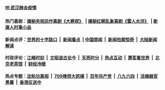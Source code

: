 #### [❗️❗️❗️ 武汉肺炎疫情](http://167.172.214.107:10000/videos/corona/) 

#### 热门喜剧：[揭秘央视运作喜剧《大裤衩》](http://167.172.214.107:10000/videos/res/big-shorts/) &nbsp;|&nbsp;[揭秘红朝乱象喜剧《雷人水浒》](http://167.172.214.107:10000/videos/res/OutlawsOfMarsh/) &nbsp;|&nbsp;[新唐人时事小品](http://167.172.214.107:10000/videos/res/comedy/)

#### 新闻点评：[世界的十字路口](http://167.172.214.107/tanghao/) &nbsp;|&nbsp; [新闻看点](http://167.172.214.107/news-insight/) &nbsp;|&nbsp;[中国禁闻](http://167.172.214.107/ntdtv-news/) &nbsp;|&nbsp; [新闻拍案惊奇](http://167.172.214.107/dayu/) &nbsp;|&nbsp; [大陆新闻解读](http://167.172.214.107/ntdtv-comedy/)

#### 时政评论：[江峰时刻](http://167.172.214.107/today-in-history/) &nbsp;|&nbsp; [文昭谈古论今](http://167.172.214.107/wenzhao/) &nbsp;|&nbsp; [天亮时分](http://167.172.214.107/tianliang/) &nbsp;|&nbsp; [热点互动](http://167.172.214.107/ntdtv-rdhd/) &nbsp;|&nbsp; [萧茗看世界](http://167.172.214.107/simonegao/) &nbsp;|&nbsp; [北京老茶馆](http://167.172.214.107/teahouse/)  &nbsp;|&nbsp; [财经冷眼](http://167.172.214.107/finance/)  

#### 热点专题：[法轮功真相](http://167.172.214.107:10000/videos/truth.html) &nbsp;|&nbsp; [709律师大抓捕](http://167.172.214.107:10000/videos/709/) &nbsp;|&nbsp; [百年共产党](http://167.172.214.107:10000/videos/ccp.html) &nbsp;|&nbsp; [八九六四](http://167.172.214.107:10000/videos/88/)  &nbsp;|&nbsp; [活摘器官黑幕](http://167.172.214.107:10000/videos/res/Organs/)  &nbsp;|&nbsp; [香港反送中](http://167.172.214.107:10000/videos/res/hk/) 
